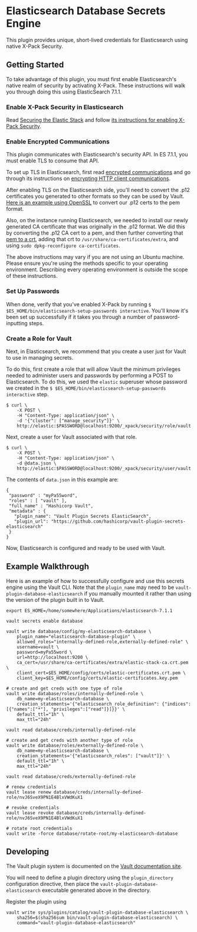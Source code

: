# Elasticsearch Database Secrets Engine
This plugin provides unique, short-lived credentials for Elasticsearch using native X-Pack Security.

## Getting Started

To take advantage of this plugin, you must first enable Elasticsearch's native realm of security by activating X-Pack. These
instructions will walk you through doing this using ElasticSearch 7.1.1.

### Enable X-Pack Security in Elasticsearch

Read [Securing the Elastic Stack](https://www.elastic.co/guide/en/elastic-stack-overview/7.1/elasticsearch-security.html) and 
follow [its instructions for enabling X-Pack Security](https://www.elastic.co/guide/en/elasticsearch/reference/7.1/setup-xpack.html). 

### Enable Encrypted Communications

This plugin communicates with Elasticsearch's security API. In ES 7.1.1, you must enable TLS to consume that API.

To set up TLS in Elasticsearch, first read [encrypted communications](https://www.elastic.co/guide/en/elastic-stack-overview/7.1/encrypting-communications.html)
and go through its instructions on [encrypting HTTP client communications](https://www.elastic.co/guide/en/elasticsearch/reference/7.1/configuring-tls.html#tls-http). 

After enabling TLS on the Elasticsearch side, you'll need to convert the .p12 certificates you generated to other formats so they can be 
used by Vault. [Here is an example using OpenSSL](https://stackoverflow.com/questions/15144046/converting-pkcs12-certificate-into-pem-using-openssl) 
to convert our .p12 certs to the pem format.

Also, on the instance running Elasticsearch, we needed to install our newly generated CA certificate that was originally in the .p12 format.
We did this by converting the .p12 CA cert to a pem, and then further converting that 
[pem to a crt](https://stackoverflow.com/questions/13732826/convert-pem-to-crt-and-key), adding that crt to `/usr/share/ca-certificates/extra`, 
and using `sudo dpkg-reconfigure ca-certificates`.

The above instructions may vary if you are not using an Ubuntu machine. Please ensure you're using the methods specific to your operating
environment. Describing every operating environment is outside the scope of these instructions.

### Set Up Passwords

When done, verify that you've enabled X-Pack by running `$ $ES_HOME/bin/elasticsearch-setup-passwords interactive`. You'll
know it's been set up successfully if it takes you through a number of password-inputting steps.

### Create a Role for Vault

Next, in Elasticsearch, we recommend that you create a user just for Vault to use in managing secrets.

To do this, first create a role that will allow Vault the minimum privileges needed to administer users and passwords by performing a
POST to Elasticsearch. To do this, we used the `elastic` superuser whose password we created in the
`$ $ES_HOME/bin/elasticsearch-setup-passwords interactive` step.

```
$ curl \
    -X POST \
    -H "Content-Type: application/json" \
    -d '{"cluster": ["manage_security"]}' \
    http://elastic:$PASSWORD@localhost:9200/_xpack/security/role/vault
```

Next, create a user for Vault associated with that role.

```
$ curl \
    -X POST \
    -H "Content-Type: application/json" \
    -d @data.json \
    http://elastic:$PASSWORD@localhost:9200/_xpack/security/user/vault
```

The contents of `data.json` in this example are:
```
{
 "password" : "myPa55word",
 "roles" : [ "vault" ],
 "full_name" : "Hashicorp Vault",
 "metadata" : {
   "plugin_name": "Vault Plugin Secrets ElasticSearch",
   "plugin_url": "https://github.com/hashicorp/vault-plugin-secrets-elasticsearch"
 }
}
```

Now, Elasticsearch is configured and ready to be used with Vault.

## Example Walkthrough

Here is an example of how to successfully configure and use this secrets engine using the Vault CLI. Note that the 
`plugin_name` may need to be `vault-plugin-database-elasticsearch` if you manually mounted it rather than using the
version of the plugin built in to Vault.
```
export ES_HOME=/home/somewhere/Applications/elasticsearch-7.1.1

vault secrets enable database

vault write database/config/my-elasticsearch-database \
    plugin_name="elasticsearch-database-plugin" \
    allowed_roles="internally-defined-role,externally-defined-role" \
    username=vault \
    password=myPa55word \
    url=http://localhost:9200 \
    ca_cert=/usr/share/ca-certificates/extra/elastic-stack-ca.crt.pem \
    client_cert=$ES_HOME/config/certs/elastic-certificates.crt.pem \
    client_key=$ES_HOME/config/certs/elastic-certificates.key.pem
    
# create and get creds with one type of role
vault write database/roles/internally-defined-role \
    db_name=my-elasticsearch-database \
    creation_statements='{"elasticsearch_role_definition": {"indices": [{"names":["*"], "privileges":["read"]}]}}' \
    default_ttl="1h" \
    max_ttl="24h"
    
vault read database/creds/internally-defined-role
    
# create and get creds with another type of role
vault write database/roles/externally-defined-role \
    db_name=my-elasticsearch-database \
    creation_statements='{"elasticsearch_roles": ["vault"]}' \
    default_ttl="1h" \
    max_ttl="24h"

vault read database/creds/externally-defined-role

# renew credentials
vault lease renew database/creds/internally-defined-role/nvJ6SveX9PN1E4BlxVWdKuX1

# revoke credentials
vault lease revoke database/creds/internally-defined-role/nvJ6SveX9PN1E4BlxVWdKuX1

# rotate root credentials
vault write -force database/rotate-root/my-elasticsearch-database
```

## Developing

The Vault plugin system is documented on the [Vault documentation site](https://www.vaultproject.io/docs/internals/plugins.html).

You will need to define a plugin directory using the `plugin_directory` configuration directive, then place the `vault-plugin-database-elasticsearch` executable generated above in the directory.

Register the plugin using

```
vault write sys/plugins/catalog/vault-plugin-database-elasticsearch \
    sha256=$(sha256sum bin/vault-plugin-database-elasticsearch) \
    command="vault-plugin-database-elasticsearch"
```
